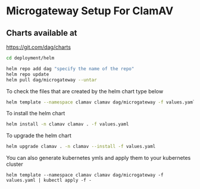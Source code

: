 # Microgateway Setup For ClamAV

## Charts available at
https://git.com/dag/charts

``` bash
cd deployment/helm

helm repo add dag "specify the name of the repo"
helm repo update
helm pull dag/microgateway --untar
```

To check the files that are created by the helm chart type below

``` bash
helm template --namespace clamav clamav dag/microgateway -f values.yaml
```

To install the helm chart

``` bash
helm install -n clamav clamav . -f values.yaml
```

To upgrade the helm chart

``` bash
helm upgrade clamav . -n clamav --install -f values.yaml
```

You can also generate kubernetes ymls and apply them to your kubernetes cluster

```
helm template --namespace clamav clamav dag/microgateway -f values.yaml | kubectl apply -f -
```

